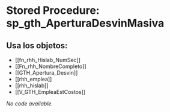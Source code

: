 # Stored Procedure: sp_gth_AperturaDesvinMasiva

## Usa los objetos:
- [[fn_rhh_Hislab_NumSec]]
- [[Fn_rhh_NombreCompleto]]
- [[GTH_Apertura_Desvin]]
- [[rhh_emplea]]
- [[rhh_hislab]]
- [[V_GTH_EmpleaEstCostos]]

*No code available.*
